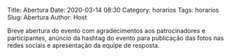 Title: Abertura
Date: 2020-03-14 08:30
Category: horarios
Tags: horarios
Slug: Abertura
Author: Host

Breve abertura do evento com agradecimentos aos patrocinadores e participantes, anúncio da hashtag do evento para publicação das fotos nas redes sociais e apresentação da equipe de resposta.